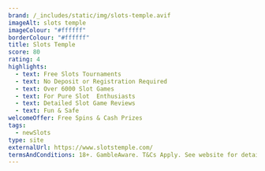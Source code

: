```yaml
---
brand: /_includes/static/img/slots-temple.avif
imageAlt: slots temple
imageColour: "#ffffff"
borderColour: "#ffffff"
title: Slots Temple
score: 80
rating: 4
highlights:
  - text: Free Slots Tournaments
  - text: No Deposit or Registration Required
  - text: Over 6000 Slot Games
  - text: For Pure Slot  Enthusiasts
  - text: Detailed Slot Game Reviews
  - text: Fun & Safe
welcomeOffer: Free Spins & Cash Prizes
tags:
  - newSlots
type: site
externalUrl: https://www.slotstemple.com/
termsAndConditions: 18+. GambleAware. T&Cs Apply. See website for details
---
```

